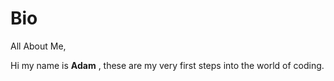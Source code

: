 # Bio
All About Me,

Hi my name is **Adam**
, these are my very first steps into the world of coding.
